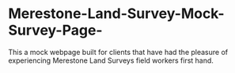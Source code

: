 # Merestone-Land-Survey-Mock-Survey-Page-
This a mock webpage built for clients that have had the pleasure of experiencing Merestone Land Surveys field workers first hand. 
